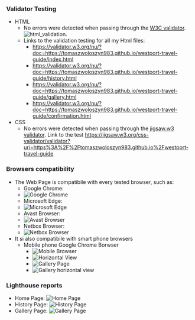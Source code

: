 ### **Validator Testing**
- HTML
    * No errors were detected when passing through the [W3C validator](https://validator.w3.org/nu/).
    ![html_validation](../assets/images/html_validator.jpg).
    * Links to the validation testing for all my Html files:
        * https://validator.w3.org/nu/?doc=https://tomaszwoloszyn983.github.io/westport-travel-guide/index.html
        * https://validator.w3.org/nu/?doc=https://tomaszwoloszyn983.github.io/westport-travel-guide/history.html
        * https://validator.w3.org/nu/?doc=https://tomaszwoloszyn983.github.io/westport-travel-guide/gallery.html
        * https://validator.w3.org/nu/?doc=https://tomaszwoloszyn983.github.io/westport-travel-guide/confirmation.html
- CSS
    * No errors were detected when passing through the [jigsaw.w3 validator](https://jigsaw.w3.org/css-validator). Link to the test
         https://jigsaw.w3.org/css-validator/validator?uri=https%3A%2F%2Ftomaszwoloszyn983.github.io%2Fwestport-travel-guide



### **Browsers compatibility**
- The Web Page is compatibile with every tested browser, such as:
    * Google Chrome:
     - ![Google Chrome](../assets/images/home_page_desctop_view_large_s.jpg)
    * Microsoft Edge: 
     - ![Microsoft Edge](../assets/images/microsoft_edge_large_view_s.jpg)
    * Avast Browser: 
     - ![Avast Browser](../assets/images/avast_medium_size_view_s.jpg)
    * Netbox Browser: 
     - ![Netbox Browser](../assets/images/netboxbrowser_medium_size_view_s.jpg)
- It si also compatibile with smart phone browsers
    * Mobile phone Google Chrome Borwser 
        * ![Mobile Browser](../assets/images/home_page_mobile_view_s.jpg)
        * ![Horizontal View](../assets/images/history_page_mobile_view_s.jpg)
        * ![Gallery Page](../assets/images/gallery_page_mobile_view_vertically_s.jpg)
        * ![Gallery horizontal view](../assets/images/gallery_page_mobile_view_horizontally_s.jpg)

### **Lighthouse reports**
- Home Page: 
        ![Home Page](../assets/images/lighthouse/lighthouse_report_home_page_s.jpg)
- History Page: 
        ![History Page](../assets/images/lighthouse/lighthouse_report_history_page_s.jpg)
- Gallery Page: 
        ![Gallery Page](../assets/images/lighthouse/lighthouse_report_gallery_page_s.jpg)

